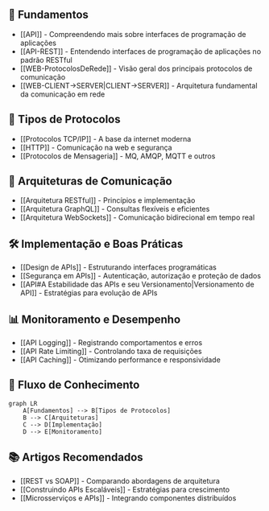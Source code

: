## 🚀 Fundamentos

- [[API]] - Compreendendo mais sobre interfaces de programação de aplicações
- [[API-REST]] - Entendendo interfaces de programação de aplicações no padrão RESTful
- [[WEB-ProtocolosDeRede]] - Visão geral dos principais protocolos de comunicação
- [[WEB-CLIENT->SERVER|CLIENT->SERVER]] - Arquitetura fundamental da comunicação em rede

## 📡 Tipos de Protocolos

- [[Protocolos TCP/IP]] - A base da internet moderna
- [[HTTP]] - Comunicação na web e segurança
- [[Protocolos de Mensageria]] - MQ, AMQP, MQTT e outros

## 🔄 Arquiteturas de Comunicação

- [[Arquitetura RESTful]] - Princípios e implementação
- [[Arquitetura GraphQL]] - Consultas flexíveis e eficientes
- [[Arquitetura WebSockets]] - Comunicação bidirecional em tempo real

## 🛠️ Implementação e Boas Práticas

- [[Design de APIs]] - Estruturando interfaces programáticas
- [[Segurança em APIs]] - Autenticação, autorização e proteção de dados
- [[API#A Estabilidade das APIs e seu Versionamento|Versionamento de API]] - Estratégias para evolução de APIs

## 📊 Monitoramento e Desempenho

- [[API Logging]] - Registrando comportamentos e erros
- [[API Rate Limiting]] - Controlando taxa de requisições
- [[API Caching]] - Otimizando performance e responsividade

## 🧩 Fluxo de Conhecimento

```mermaid
graph LR
    A[Fundamentos] --> B[Tipos de Protocolos]
    B --> C[Arquiteturas]
    C --> D[Implementação]
    D --> E[Monitoramento]
```

## 📚 Artigos Recomendados

- [[REST vs SOAP]] - Comparando abordagens de arquitetura
- [[Construindo APIs Escaláveis]] - Estratégias para crescimento
- [[Microsserviços e APIs]] - Integrando componentes distribuídos